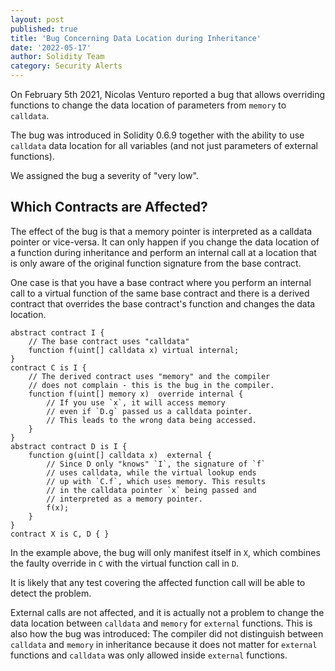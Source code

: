 ```yaml
---
layout: post
published: true
title: 'Bug Concerning Data Location during Inheritance'
date: '2022-05-17'
author: Solidity Team
category: Security Alerts
---
```


On February 5th 2021, Nicolas Venturo reported a bug that allows overriding
functions to change the data location of parameters from `memory` to `calldata`.

The bug was introduced in Solidity 0.6.9 together with the ability to use
`calldata` data location for all variables (and not just parameters of external
functions).

We assigned the bug a severity of "very low".

## Which Contracts are Affected?

The effect of the bug is that a memory pointer is interpreted as a calldata
pointer or vice-versa. It can only happen if you change the data location of a
function during inheritance and perform an internal call at a location that is
only aware of the original function signature from the base contract.

One case is that you have a base contract where you perform an internal call to
a virtual function of the same base contract and there is a derived contract
that overrides the base contract's function and changes the data location.

```solidity
abstract contract I {
    // The base contract uses "calldata"
    function f(uint[] calldata x) virtual internal;
}
contract C is I {
    // The derived contract uses "memory" and the compiler
    // does not complain - this is the bug in the compiler.
    function f(uint[] memory x)  override internal {
        // If you use `x`, it will access memory
        // even if `D.g` passed us a calldata pointer.
        // This leads to the wrong data being accessed.
    }
}
abstract contract D is I {
    function g(uint[] calldata x)  external {
        // Since D only "knows" `I`, the signature of `f`
        // uses calldata, while the virtual lookup ends
        // up with `C.f`, which uses memory. This results
        // in the calldata pointer `x` being passed and
        // interpreted as a memory pointer.
        f(x);
    }
}
contract X is C, D { }
```

In the example above, the bug will only manifest itself in `X`, which combines
the faulty override in `C` with the virtual function call in `D`.

It is likely that any test covering the affected function call will be able to
detect the problem.

External calls are not affected, and it is actually not a problem to change the
data location between `calldata` and `memory` for `external` functions. This is
also how the bug was introduced: The compiler did not distinguish between
`calldata` and `memory` in inheritance because it does not matter for `external`
functions and `calldata` was only allowed inside `external` functions.
